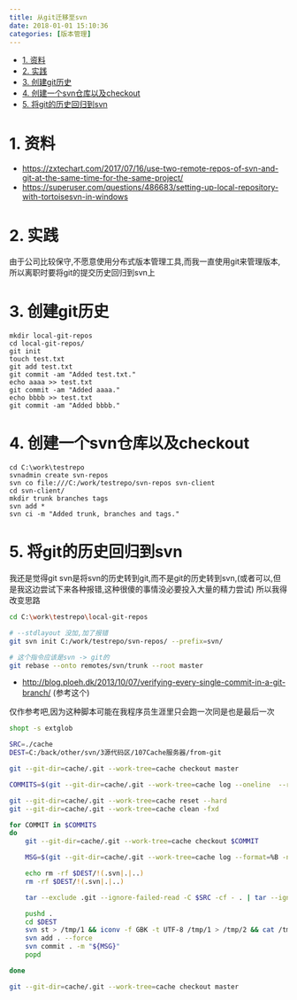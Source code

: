 ```yaml
---
title: 从git迁移至svn
date: 2018-01-01 15:10:36
categories: [版本管理]
---
```


<!-- TOC -->

- [1. 资料](#1-资料)
- [2. 实践](#2-实践)
- [3. 创建git历史](#3-创建git历史)
- [4. 创建一个svn仓库以及checkout](#4-创建一个svn仓库以及checkout)
- [5. 将git的历史回归到svn](#5-将git的历史回归到svn)

<!-- /TOC -->

<a id="markdown-1-资料" name="1-资料"></a>
# 1. 资料

* https://zxtechart.com/2017/07/16/use-two-remote-repos-of-svn-and-git-at-the-same-time-for-the-same-project/ 
* https://superuser.com/questions/486683/setting-up-local-repository-with-tortoisesvn-in-windows


<a id="markdown-2-实践" name="2-实践"></a>
# 2. 实践
由于公司比较保守,不愿意使用分布式版本管理工具,而我一直使用git来管理版本,所以离职时要将git的提交历史回归到svn上

<a id="markdown-3-创建git历史" name="3-创建git历史"></a>
# 3. 创建git历史
```
mkdir local-git-repos
cd local-git-repos/
git init
touch test.txt
git add test.txt
git commit -am "Added test.txt."
echo aaaa >> test.txt
git commit -am "Added aaaa."
echo bbbb >> test.txt
git commit -am "Added bbbb."
```

<a id="markdown-4-创建一个svn仓库以及checkout" name="4-创建一个svn仓库以及checkout"></a>
# 4. 创建一个svn仓库以及checkout
```
cd C:\work\testrepo
svnadmin create svn-repos
svn co file:///C:/work/testrepo/svn-repos svn-client
cd svn-client/
mkdir trunk branches tags
svn add *
svn ci -m "Added trunk, branches and tags."
```

<a id="markdown-5-将git的历史回归到svn" name="5-将git的历史回归到svn"></a>
# 5. 将git的历史回归到svn

我还是觉得git svn是将svn的历史转到git,而不是git的历史转到svn,(或者可以,但是我这边尝试下来各种报错,这种很傻的事情没必要投入大量的精力尝试)
所以我得改变思路
```bash
cd C:\work\testrepo\local-git-repos

# --stdlayout 没加,加了报错
git svn init C:/work/testrepo/svn-repos/ --prefix=svn/

# 这个指令应该是svn -> git的
git rebase --onto remotes/svn/trunk --root master
```

* http://blog.ploeh.dk/2013/10/07/verifying-every-single-commit-in-a-git-branch/ (参考这个)


仅作参考吧,因为这种脚本可能在我程序员生涯里只会跑一次同是也是最后一次
```bash
shopt -s extglob

SRC=./cache
DEST=C:/back/other/svn/3源代码区/107Cache服务器/from-git

git --git-dir=cache/.git --work-tree=cache checkout master

COMMITS=$(git --git-dir=cache/.git --work-tree=cache log --oneline  --reverse | cut -d " " -f 1)

git --git-dir=cache/.git --work-tree=cache reset --hard
git --git-dir=cache/.git --work-tree=cache clean -fxd

for COMMIT in $COMMITS
do
    git --git-dir=cache/.git --work-tree=cache checkout $COMMIT

    MSG=$(git --git-dir=cache/.git --work-tree=cache log --format=%B -n 1 ${COMMIT})

    echo rm -rf $DEST/!(.svn|.|..)
    rm -rf $DEST/!(.svn|.|..)

    tar --exclude .git --ignore-failed-read -C $SRC -cf - . | tar --ignore-failed-read -C $DEST -xf -

    pushd .
    cd $DEST
    svn st > /tmp/1 && iconv -f GBK -t UTF-8 /tmp/1 > /tmp/2 && cat /tmp/2 | grep -a '^!' | awk '{print $2}' | sed 's/\\/\//g' | xargs svn delete --force
    svn add . --force
    svn commit . -m "${MSG}"
    popd

done

git --git-dir=cache/.git --work-tree=cache checkout master
```